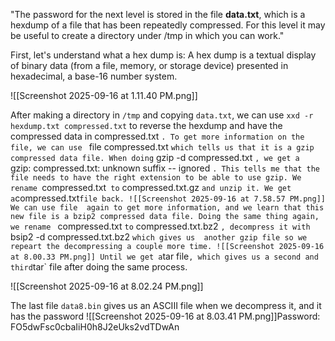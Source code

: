 "The password for the next level is stored in the file **data.txt**, which is a hexdump of a file that has been repeatedly compressed. For this level it may be useful to create a directory under /tmp in which you can work."

First, let's understand what a hex dump is:
A hex dump is a textual display of binary data (from a file, memory, or storage device) presented in hexadecimal, a base-16 number system.

![[Screenshot 2025-09-16 at 1.11.40 PM.png]]

After making a directory in `/tmp` and copying `data.txt`, we can use `xxd -r hexdump.txt compressed.txt` to reverse the hexdump and have the compressed data in compressed.txt `. To get more information on the file, we can use ` file compressed.txt ` which tells us that it is a gzip compressed data file. When doing ` gzip -d compressed.txt `, we get a ` gzip: compressed.txt: unknown suffix -- ignored `. This tells me that the file needs to have the right extension to be able to use gzip.
We rename `compressed.txt`  to ` compressed.txt.gz ` and unzip it. We get a `compressed.txt`file back. ![[Screenshot 2025-09-16 at 7.58.57 PM.png]]
We can use file  again to get more information, and we learn that this new file is a bzip2 compressed data file. Doing the same thing again, we rename ` compressed.txt ` to ` compressed.txt.bz2 `, decompress it with ` bsip2 -d compressed.txt.bz2 ` which gives us  another gzip file so we repeart the decompressing a couple more time.
![[Screenshot 2025-09-16 at 8.00.33 PM.png]]
Until we get a `tar file`, which gives us a second and third`tar` file after doing the same process.

![[Screenshot 2025-09-16 at 8.02.24 PM.png]]

The last file `data8.bin` gives us an ASCIII file when we decompress it, and it has the password
![[Screenshot 2025-09-16 at 8.03.41 PM.png]]Password: FO5dwFsc0cbaIiH0h8J2eUks2vdTDwAn